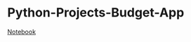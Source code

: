 # Python-Projects-Budget-App

[Notebook](https://github.com/natnew/Python-Projects-Budget-App/blob/main/budget%20(copy).py)
